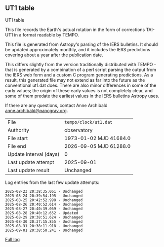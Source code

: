 
## UT1 table

UT1 table

This file records the Earth's actual rotation in the form of
corrections TAI-UT1 in a format readable by TEMPO.

This file is generated from Astropy's parsing of the IERS
bulletins. It should be updated approximately monthly, and it
includes the IERS predictions covering about a year after the
publication date.

This differs slightly from the version traditionally distributed
with TEMPO - that is generated by a combination of a perl script
parsing the output from the IERS web form and a custom C program
generating predictions. As a result, this generated file may not
extend as far into the future as the conventional ut1.dat does.
There are also minor differences in some of the early values; the
origin of these early values is not completely clear, and some of
them predate the earliest values in the IERS bulletins Astropy uses.

If there are any questions, contact Anne Archibald
<anne.archibald@nanograv.org>.

|     |     |
|:--- |:--- |
| File | `tempo/clock/ut1.dat` |
| Authority | observatory |
| File start | 1973-01-02 MJD 41684.0 |
| File end | 2026-09-05 MJD 61288.0 |
| Update interval (days) | 0 |
| Last update attempt | 2025-09-01 |
| Last update result | Unchanged |

Log entries from the last few update attempts:
```
2025-08-23 20:38:35.061 - Unchanged
2025-08-24 20:39:54.195 - Unchanged
2025-08-25 20:42:52.998 - Unchanged
2025-08-26 20:40:52.614 - Unchanged
2025-08-27 20:40:39.069 - Unchanged
2025-08-28 20:40:12.652 - Updated
2025-08-29 20:38:51.624 - Unchanged
2025-08-30 20:37:15.855 - Unchanged
2025-08-31 20:38:11.918 - Unchanged
2025-09-01 20:38:50.241 - Unchanged
```
[Full log](https://raw.githubusercontent.com/ipta/pulsar-clock-corrections/main/log/tempo/clock/ut1.dat.log)

